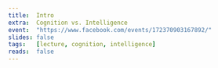 ```yaml
---
title:  Intro
extra:  Cognition vs. Intelligence
event:  "https://www.facebook.com/events/172370903167892/"
slides: false
tags:   [lecture, cognition, intelligence]
reads:  false
---
```

